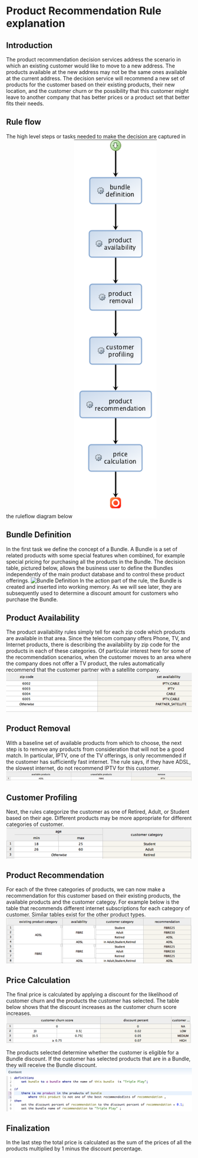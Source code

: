 # Product Recommendation Rule explanation


## Introduction
The product recommendation decision services address the scenario in which an existing customer would like to move to a new address. The products available at the new address may not be the same ones available at the current address. The decision service will recommend a new set of products for the customer based on their existing products, their new location, and the customer churn or the possibility that this customer might leave to another company that has better prices or a product set that better fits their needs. 

## Rule flow
The high level steps or tasks needed to make the decision are captured in the ruleflow diagram below
![Main Rule Flow](ruleflow.png)

## Bundle Definition
In the first task we define the concept of a Bundle. A Bundle is a set of related products with some special features when combined, for example special pricing for purchasing all the products in the Bundle. The decision table, pictured below, allows the business user to define the Bundles independently of the main product database and to control these product offerings. 
![Bundle Definition](bunde-definition.png)
In the action part of the rule, the Bundle is created and inserted into working memory. As we will see later, they are subsequently used to  determine a discount amount for customers who purchase the Bundle.

## Product Availability
The product availability rules simply tell for each zip code which products are available in that area. Since the telecom company offers Phone, TV, and Internet products, there is describing the availability by zip code for the products in each of these categories. Of particular interest here for some of the recommendation scenarios, when the customer moves to an area where the company does not offer a TV product, the rules automatically recommend that the customer partner with a satellite company. 
![Product Availability](product-availability.png)

## Product Removal 
With a baseline set of available products from which to choose, the next step is to remove any products from consideration that will not be a good match. In particular, IPTV, one of the TV offerings, is only recommended if the customer has sufficiently fast internet. The rule says, if they have ADSL, the slowest internet, do not recommend IPTV for this customer. 
![Product Removal](product-removal.png)

## Customer Profiling
Next, the rules categorize the customer as one of Retired, Adult, or Student based on their age. Different products may be more appropriate for different categories of customer. 
![Customer Profiling](customer-profiling.png)

## Product Recommendation
For each of the three categories of products, we can now make a recommendation for this customer based on their existing products, the available products and the customer categoy. For example below is the table that recommends different internet subscriptions for each category of customer. Similar tables exist for the other product types.
![Product Recommendation](product-recommendation.png)

## Price Calculation
The final price is calculated by applying a discount for the likelihood of customer churn and the products the customer has selected. The table below shows that the discount increases as the customer churn score increases. 
![Price Caclulation](price-calculation1.png)

The products selected determine whether the customer is eligible for a Bundle discount. If the customer has selected products that are in a Bundle, they will receive the Bundle discount. 
![Price Caclulation](price-calculation2.png)

## Finalization
In the last step the total price is calculated as the sum of the prices of all the products multiplied by 1 minus the discount percentage. 
